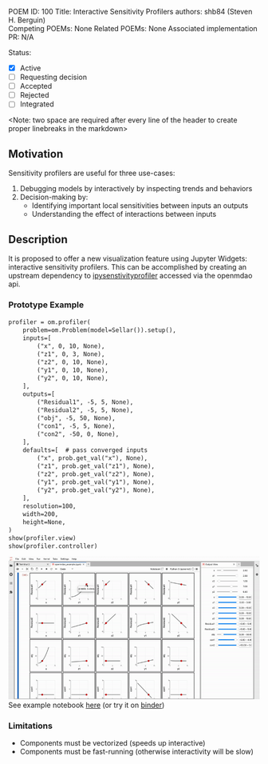 POEM ID: 100
Title:  Interactive Sensitivity Profilers
authors: shb84 (Steven H. Berguin)  
Competing POEMs: None
Related POEMs:  None
Associated implementation PR: N/A  

Status:

- [x] Active
- [ ] Requesting decision
- [ ] Accepted
- [ ] Rejected
- [ ] Integrated

<Note: two space are required after every line of the header to create proper linebreaks in the markdown>


## Motivation

Sensitivity profilers are useful for three use-cases: 

1. Debugging models by interactively by inspecting trends and behaviors
2. Decision-making by: 
    * Identifying important local sensitivities between inputs an outputs 
    * Understanding the effect of interactions between inputs  


## Description

It is proposed to offer a new visualization feature using Jupyter Widgets: interactive sensitivity profilers. This can be accomplished by creating an upstream dependency to [ipysenstivityprofiler](https://pypi.org/project/ipysensitivityprofiler/) accessed via the openmdao api. 

### Prototype Example

```
profiler = om.profiler(
    problem=om.Problem(model=Sellar()).setup(),
    inputs=[
        ("x", 0, 10, None), 
        ("z1", 0, 3, None), 
        ("z2", 0, 10, None), 
        ("y1", 0, 10, None), 
        ("y2", 0, 10, None), 
    ],
    outputs=[
        ("Residual1", -5, 5, None), 
        ("Residual2", -5, 5, None), 
        ("obj", -5, 50, None), 
        ("con1", -5, 5, None), 
        ("con2", -50, 0, None), 
    ],
    defaults=[  # pass converged inputs
        ("x", prob.get_val("x"), None),
        ("z1", prob.get_val("z1"), None),
        ("z2", prob.get_val("z2"), None),
        ("y1", prob.get_val("y1"), None),
        ("y2", prob.get_val("y2"), None),
    ],
    resolution=100,
    width=200,
    height=None,
)
show(profiler.view)
show(profiler.controller)
```


![](sellar.gif)
See example notebook [here](https://github.com/shb84/ipysensitivityprofiler/blob/main/notebooks/openmdao_example/openmdao_example.ipynb) (or try it on [binder](https://mybinder.org/v2/gh/shb84/ipysensitivityprofiler.git/main))

### Limitations 

* Components must be vectorized (speeds up interactive)
* Components must be fast-running (otherwise interactivity will be slow)






